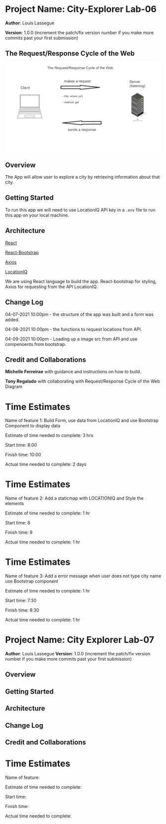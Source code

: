 # Project Name: City-Explorer Lab-06

**Author**: Louis Lassegue

**Version**: 1.0.0 (increment the patch/fix version number if you make more commits past your first submission)

## The Request/Response Cycle of the Web

![Request/Response Cycle of the Web Diagram](/src/img/web_cycle.png)

## Overview

The App will allow user to explore a city by retrieving information about that city.

## Getting Started

To run this app we will need to use LocationIQ API key in a `.env` file to run this app on your local machine.

## Architecture

[React](https://reactjs.org/)

[React-Bootstrap](https://react-bootstrap.github.io/)

[Axios](https://www.npmjs.com/package/axios)

[LocationIQ](https://locationiq.com/)

We are using React language to build the app. React-bootstrap for styling, Axios for requesting from the API LocationIQ.

## Change Log

04-07-2021 10:00pm - the structure of the app was built and a form was added.

04-08-2021 10:00pm - the functions to request locations from API.

04-09-2021 10:00pm - Loading up a image src from API and use compenoents from bootstrap.

## Credit and Collaborations

**Michelle Ferreirae** with guidance and instructions on how to build.

**Tony Regalado** with collaborating with Request/Response Cycle of the Web Diagram

# Time Estimates

Name of feature 1: Build Form, use data from LocationIQ and use Bootstrap Component to display data

Estimate of time needed to complete: 3 hrs

Start time: 8:00

Finish time: 10:00

Actual time needed to complete: 2 days

# Time Estimates

Name of feature 2: Add a staticmap with LOCATIONIQ and Style the elements

Estimate of time needed to complete: 1 hr

Start time: 8

Finish time: 9

Actual time needed to complete: 1 hr

# Time Estimates

Name of feature 3: Add a error message when user does not type city name use Bootstrap component

Estimate of time needed to complete: 1 hr

Start time: 7:30

Finish time: 8:30

Actual time needed to complete: 1 hr


# Project Name: City Explorer Lab-07

**Author**: Louis Lassegue
**Version**: 1.0.0 (increment the patch/fix version number if you make more commits past your first submission)

## Overview
<!-- Provide a high level overview of what this application is and why you are building it, beyond the fact that it's an assignment for this class. (i.e. What's your problem domain?) -->

## Getting Started
<!-- What are the steps that a user must take in order to build this app on their own machine and get it running? -->

## Architecture
<!-- Provide a detailed description of the application design. What technologies (languages, libraries, etc) you're using, and any other relevant design information. -->

## Change Log
<!-- Use this area to document the iterative changes made to your application as each feature is successfully implemented. Use time stamps. Here's an example:

01-01-2001 4:59pm - Application now has a fully-functional express server, with a GET route for the location resource. -->

## Credit and Collaborations
<!-- Give credit (and a link) to other people or resources that helped you build this application. -->

# Time Estimates

Name of feature:

Estimate of time needed to complete: 

Start time: 

Finish time: 

Actual time needed to complete: 

